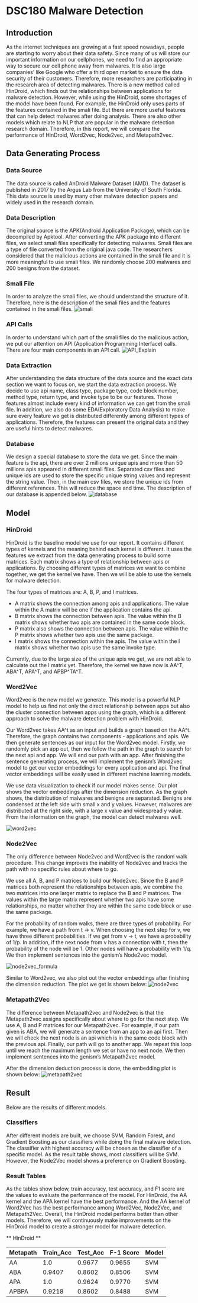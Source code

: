 # DSC180 Malware Detection 

## Introduction 
As the internet techniques are growing at a fast speed nowadays, people are starting to worry about their data safety. Since many of us will store our important information on our cellphones, we need to find an appropriate way to secure our cell phone away from malwares. It is also large companies’ like Google who offer a third open market to ensure the data security of their customers. Therefore, more researchers are participating in the research area of detecting malwares. There is a new method called HinDroid, which finds out the relationships between applications for malware detection. However, while using the HinDroid, some shortages of the model have been found. For example, the HinDroid only uses parts of the features contained in the smali file. But there are more useful features that can help detect malwares after doing analysis. There are also other models which relate to NLP that are popular in the malware detection research domain. Therefore, in this report, we will compare the performance of HinDroid, Word2vec, Node2vec, and Metapath2vec.

## Data Generating Process
### Data Source 
The data source is called AnDroid Malware Dataset (AMD). The dataset is published in 2017 by the Argus Lab from the University of South Florida. This data source is used by many other malware detection papers and widely used in the research domain. 
### Data Description 
The original source is the APK(Android Application Package), which can be decompiled by Apktool. After converting the APK package into different files, we select smali files specifically for detecting malwares. Smali files are a type of file converted from the original java code. The researchers considered that the malicious actions are contained in the smali file and it is more meaningful to use smali files. We randomly choose 200 malwares and 200 benigns from the dataset.
### Smali File 
In order to analyze the smali files, we should understand the structure of it. Therefore, here is the description of the smali files and the features contained in the smali files.
![smali](data/report/smali.png)
### API Calls
In order to understand which part of the smali files do the malicious action, we put our attention on API (Application Programming Interface) calls. There are four main components in an API call.
![API_Explain](data/report/API_explain.png)
### Data Extraction 
After understanding the data structure of the data source and the exact data section we want to focus on, we start the data extraction process. We decide to use api name, class type, package type, code block number, method type, return type, and invoke type to be our features. Those features almost include every kind of information we can get from the smali file. In addition, we also do some EDA(Exploratory Data Analysis) to make sure every feature we get is distributed differently among different types of applications. Therefore, the features can present the original data and they are useful hints to detect malwares.
### Database
We design a special database to store the data we get. Since the main feature is the api, there are over 2 millions unique apis and more than 50 millions apis appeared in different smali files. Separated csv files and unique ids are used to store the specific unique string values and represent the string value. Then, in the main csv files, we store the unique ids from different references. This will reduce the space and time. The description of our database is appended below.
![database](data/report/database_new.png)
## Model 
### HinDroid
HinDroid is the baseline model we use for our report. It contains different types of kernels and the meaning behind each kernel is different. It uses the features we extract from the data generating process to build some matrices. Each matrix shows a type of relationship between apis or applications. By choosing different types of matrices we want to combine together, we get the kernel we have. Then we will be able to use the kernels for malware detection.

The four types of matrices are: A, B, P, and I matrices. 
- A matrix shows the connection among apis and applications. The value within the A matrix will be one if the application contains the api.
- B matrix shows the connection between apis. The value within the B matrix shows whether two apis are contained in the same code block.
- P matrix also shows the connection between apis. The value within the P matrix shows whether two apis use the same package.
- I matrix shows the connection within the apis. The value within the I matrix shows whether two apis use the same invoke type.

Currently, due to the large size of the unique apis we get, we are not able to calculate out the I matrix yet. Therefore, the kernel we have now is AA^T, ABA^T, APA^T, and APBP^TA^T. 
### Word2Vec
Word2vec is the new model we generate. This model is a powerful NLP model to help us find not only the direct relationship between apps but also the cluster connection between apps using the graph, which is a different approach to solve the malware detection problem with HinDroid. 

Our Word2vec takes AA^t as an input and builds a graph based on the AA^t. Therefore, the graph contains two components - applications and apis. We then generate sentences as our input for the Word2vec model. Firstly, we randomly pick an app out, then we follow the path in the graph to search for the next api and app. We will end our path with an app. After finishing the sentence generating process, we will implement the genism’s Word2vec model to get our vector embeddings for every application and api. The final vector embeddings will be easily used in different machine learning models.  

We use data visualization to check if our model makes sense. Our plot shows the vector embeddings after the dimension reduction. As the graph shows, the distribution of malwares and benigns are separated. Benigns are condensed at the left side with small x and y values. However, malwares are distributed at the right side, with a large x value and widespread y value. From the information on the graph, the model can detect malwares well. <br>

![word2vec](data/report/word2vec_AA_vec10_tok10_sen50000.png)

### Node2Vec
The only difference between Node2vec and Word2vec is the random walk procedure. This change improves the inability of Node2vec and tracks the path with no specific rules about where to go. 

We use all A, B, and P matrices to build our Node2vec. Since the B and P matrices both represent the relationships between apis, we combine the two matrices into one larger matrix to replace the B and P matrices. The values within the large matrix represent whether two apis have some relationships, no matter whether they are within the same code block or use the same package. 

For the probability of random walks, there are three types of probability. For example, we have a path from t -> v. When choosing the next step for v, we have three different probabilities. If we get from v -> t, we have a probability of 1/p. In addition, if the next node from v has a connection with t, then the probability of the node will be 1. Other nodes will have a probability with 1/q. We then implement sentences into the genism’s Node2vec model.

![node2vec_formula](data/report/node2vec_formula.png)

Similar to Word2vec, we also plot out the vector embeddings after finishing the dimension reduction. The plot we get is shown below:
![node2vec](data/report/node2vec_AA_vec200_tok20_sen50000.png)

### Metapath2Vec
The difference between Metapath2vec and Node2vec is that the Metapath2vec assigns specifically about where to go for the next step. We use A, B and P matrices for our Metapath2vec. For example, if our path given is ABA, we will generate a sentence from an app to an api first. Then we will check the next node is an api which is in the same code block with the previous api. Finally, our path will go to another app. We repeat this loop until we reach the maximum length we set or have no next node. We then implement sentences into the genism’s Metapath2vec model.

After the dimension deduction process is done, the embedding plot is shown below:
![metapath2vec](data/report/metapath2vec_ABA_vec200_tok10_sen50000.png)

## Result 
Below are the results of different models. 

### Classifiers
After different models are built, we choose SVM, Random Forest, and Gradient Boosting as our classifiers while doing the final malware detection. The classifier with highest accuracy will be chosen as the classifier of a specific model. As the result table shows, most classifiers will be SVM. However, the Node2Vec model shows a preference on Gradient Boosting.

### Result Tables 
As the tables show below, train accuracy, test accuracy, and F1 score are the values to evaluate the performance of the model. For HinDroid, the AA kernel and the APA kernel have the best performance. And the AA kernel of Word2Vec has the best performance among Word2Vec, Node2Vec, and Metapath2Vec. Overall, the HinDroid model performs better than other models. Therefore, we will continuously make improvements on the HinDroid model to create a stronger model for malware detection.

** HinDroid ** 

| Metapath | Train_Acc | Test_Acc | F-1 Score | Model |
|----------|-----------|----------|-----------|-------|
| AA       | 1.0       | 0.9677   | 0.9655    | SVM   |
| ABA      | 0.9407    | 0.8602   | 0.8506    | SVM   |
| APA      | 1.0       | 0.9624   | 0.9770    | SVM   |
| APBPA    | 0.9218    | 0.8602   | 0.8488    | SVM   |
